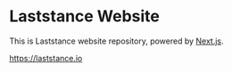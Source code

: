 # Laststance Website

This is Laststance website repository, powered by [Next.js](https://nextjs.org/).  
  
  

https://laststance.io
